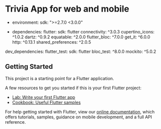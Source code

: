 # Trivia App for web and mobile

- environment: sdk: ">=2.7.0 <3.0.0"
  

- dependencies:
  flutter:
    sdk: flutter
  connectivity: ^3.0.3
  cupertino_icons: ^1.0.2
  dartz: ^0.9.2
  equatable: ^2.0.0
  flutter_bloc: ^7.0.0
  get_it: ^6.0.0
  http: ^0.13.1
  shared_preferences: ^2.0.5

dev_dependencies:
  flutter_test:
    sdk: flutter
  bloc_test: ^8.0.0
  mockito: ^5.0.2

## Getting Started

This project is a starting point for a Flutter application.

A few resources to get you started if this is your first Flutter project:

- [Lab: Write your first Flutter app](https://flutter.dev/docs/get-started/codelab)
- [Cookbook: Useful Flutter samples](https://flutter.dev/docs/cookbook)

For help getting started with Flutter, view our
[online documentation](https://flutter.dev/docs), which offers tutorials,
samples, guidance on mobile development, and a full API reference.
